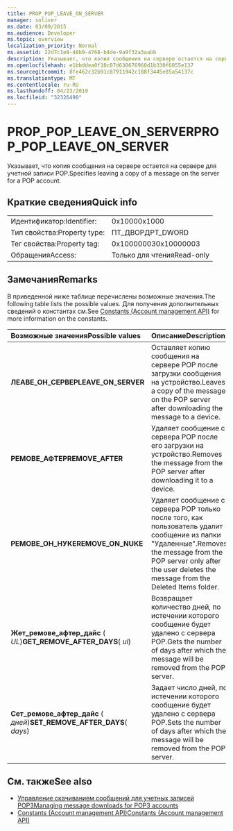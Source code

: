 ```yaml
---
title: PROP_POP_LEAVE_ON_SERVER
manager: soliver
ms.date: 03/09/2015
ms.audience: Developer
ms.topic: overview
localization_priority: Normal
ms.assetid: 22d7c1e8-48b9-4768-b4de-9a9f32a3aabb
description: Указывает, что копия сообщения на сервере остается на сервере для учетной записи POP.
ms.openlocfilehash: e1bbddea0f10c07d630676960d1b330f6055e137
ms.sourcegitcommit: 8fe462c32b91c87911942c188f3445e85a54137c
ms.translationtype: MT
ms.contentlocale: ru-RU
ms.lasthandoff: 04/23/2019
ms.locfileid: "32326490"
---
```

# <a name="proppopleaveonserver"></a><span data-ttu-id="479ed-103">PROP_POP_LEAVE_ON_SERVER</span><span class="sxs-lookup"><span data-stu-id="479ed-103">PROP_POP_LEAVE_ON_SERVER</span></span>

<span data-ttu-id="479ed-104">Указывает, что копия сообщения на сервере остается на сервере для учетной записи POP.</span><span class="sxs-lookup"><span data-stu-id="479ed-104">Specifies leaving a copy of a message on the server for a POP account.</span></span>
  
## <a name="quick-info"></a><span data-ttu-id="479ed-105">Краткие сведения</span><span class="sxs-lookup"><span data-stu-id="479ed-105">Quick info</span></span>

|||
|:-----|:-----|
|<span data-ttu-id="479ed-106">Идентификатор:</span><span class="sxs-lookup"><span data-stu-id="479ed-106">Identifier:</span></span>  <br/> |<span data-ttu-id="479ed-107">0x1000</span><span class="sxs-lookup"><span data-stu-id="479ed-107">0x1000</span></span>  <br/> |
|<span data-ttu-id="479ed-108">Тип свойства:</span><span class="sxs-lookup"><span data-stu-id="479ed-108">Property type:</span></span>  <br/> |<span data-ttu-id="479ed-109">ПТ_ДВОРД</span><span class="sxs-lookup"><span data-stu-id="479ed-109">PT_DWORD</span></span>  <br/> |
|<span data-ttu-id="479ed-110">Тег свойства:</span><span class="sxs-lookup"><span data-stu-id="479ed-110">Property tag:</span></span>  <br/> |<span data-ttu-id="479ed-111">0x10000003</span><span class="sxs-lookup"><span data-stu-id="479ed-111">0x10000003</span></span>  <br/> |
|<span data-ttu-id="479ed-112">Обращения</span><span class="sxs-lookup"><span data-stu-id="479ed-112">Access:</span></span>  <br/> |<span data-ttu-id="479ed-113">Только для чтения</span><span class="sxs-lookup"><span data-stu-id="479ed-113">Read-only</span></span>  <br/> |
   
## <a name="remarks"></a><span data-ttu-id="479ed-114">Замечания</span><span class="sxs-lookup"><span data-stu-id="479ed-114">Remarks</span></span>

<span data-ttu-id="479ed-115">В приведенной ниже таблице перечислены возможные значения.</span><span class="sxs-lookup"><span data-stu-id="479ed-115">The following table lists the possible values.</span></span> <span data-ttu-id="479ed-116">Для [](constants-account-management-api.md) получения дополнительных сведений о константах см.</span><span class="sxs-lookup"><span data-stu-id="479ed-116">See [Constants (Account management API)](constants-account-management-api.md) for more information on the constants.</span></span> 
  
|<span data-ttu-id="479ed-117">**Возможные значения**</span><span class="sxs-lookup"><span data-stu-id="479ed-117">**Possible values**</span></span>|<span data-ttu-id="479ed-118">**Описание**</span><span class="sxs-lookup"><span data-stu-id="479ed-118">**Description**</span></span>|
|:-----|:-----|
|<span data-ttu-id="479ed-119">**ЛЕАВЕ_ОН_СЕРВЕР**</span><span class="sxs-lookup"><span data-stu-id="479ed-119">**LEAVE_ON_SERVER**</span></span> <br/> |<span data-ttu-id="479ed-120">Оставляет копию сообщения на сервере POP после загрузки сообщения на устройство.</span><span class="sxs-lookup"><span data-stu-id="479ed-120">Leaves a copy of the message on the POP server after downloading the message to a device.</span></span>  <br/> |
|<span data-ttu-id="479ed-121">**РЕМОВЕ_АФТЕР**</span><span class="sxs-lookup"><span data-stu-id="479ed-121">**REMOVE_AFTER**</span></span> <br/> |<span data-ttu-id="479ed-122">Удаляет сообщение с сервера POP после его загрузки на устройство.</span><span class="sxs-lookup"><span data-stu-id="479ed-122">Removes the message from the POP server after downloading it to a device.</span></span>  <br/> |
|<span data-ttu-id="479ed-123">**РЕМОВЕ_ОН_НУКЕ**</span><span class="sxs-lookup"><span data-stu-id="479ed-123">**REMOVE_ON_NUKE**</span></span> <br/> |<span data-ttu-id="479ed-124">Удаляет сообщение с сервера POP только после того, как пользователь удалит сообщение из папки "Удаленные".</span><span class="sxs-lookup"><span data-stu-id="479ed-124">Removes the message from the POP server only after the user deletes the message from the Deleted Items folder.</span></span>  <br/> |
|<span data-ttu-id="479ed-125">**Жет_ремове_афтер_дайс** ( _UL_)</span><span class="sxs-lookup"><span data-stu-id="479ed-125">**GET_REMOVE_AFTER_DAYS**( _ul_)</span></span>  <br/> |<span data-ttu-id="479ed-126">Возвращает количество дней, по истечении которого сообщение будет удалено с сервера POP.</span><span class="sxs-lookup"><span data-stu-id="479ed-126">Gets the number of days after which the message will be removed from the POP server.</span></span>  <br/> |
|<span data-ttu-id="479ed-127">**Сет_ремове_афтер_дайс** ( _дней_)</span><span class="sxs-lookup"><span data-stu-id="479ed-127">**SET_REMOVE_AFTER_DAYS**( _days_)</span></span>  <br/> |<span data-ttu-id="479ed-128">Задает число дней, по истечении которого сообщение будет удалено с сервера POP.</span><span class="sxs-lookup"><span data-stu-id="479ed-128">Sets the number of days after which the message will be removed from the POP server.</span></span>  <br/> |
   
## <a name="see-also"></a><span data-ttu-id="479ed-129">См. также</span><span class="sxs-lookup"><span data-stu-id="479ed-129">See also</span></span>

- [<span data-ttu-id="479ed-130">Управление скачиванием сообщений для учетных записей POP3</span><span class="sxs-lookup"><span data-stu-id="479ed-130">Managing message downloads for POP3 accounts</span></span>](managing-message-downloads-for-pop3-accounts.md) 
- [<span data-ttu-id="479ed-131">Constants (Account management API)</span><span class="sxs-lookup"><span data-stu-id="479ed-131">Constants (Account management API)</span></span>](constants-account-management-api.md)

